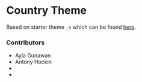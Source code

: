 Country Theme
===

Based on starter theme <code>_s</code> which can be found [here](https://github.com/Automattic/_s).

### Contributors

* Ayla Gunawan
* Antony Hockin
* 
* 
